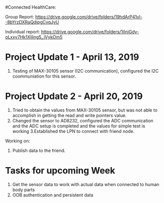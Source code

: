 #Connected HealthCare:

Group Report: https://drive.google.com/drive/folders/19hdArP41vl--8bYrzDXRaQdipgCvqJyU

Individual report: https://drive.google.com/drive/folders/1IIniGdy-oLxxy7Hk1XIjlng5_jVykOm5

# Project Update 1 - April 13, 2019
1. Testing of MAX-30105 sensor (I2C communication), configured the I2C coommuniation for this sensor.

# Project Update 2 - April 20, 2019
1. Tried to obtain the values from MAX-30105 sensor, but was not able to accomplish in getting the read and write pointers value.
2. Changed the sensor to AD8232, configured the ADC communication and the ADC setup is completed and the values for simple test is working
3.Established the LPN to connect with friend node.

Working on:
1. Publish data to the friend.

# Tasks for upcoming Week
1. Get the sensor data to work with actual data when connected to human body parts
2. OOB authentication and persistent data

